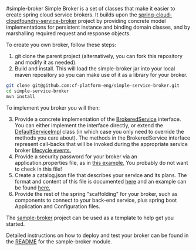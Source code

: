 #simple-broker
Simple Broker is a set of classes that make it easier to create spring cloud service brokers. It builds upon the [spring-cloud-cloudfoundry-service-broker](https://github.com/spring-cloud/spring-cloud-cloudfoundry-service-broker) project by providing concrete model implementations for persistent instance and binding domain classes, and by marshalling required request and response objects.

To create you own broker, follow these steps:

1. git clone the parent project (alternatively, you can fork this repository and modify it as needed).
1. Build and install. This will load the simple-broker jar into your local maven repository so you can make use of it as a library for your broker.
```bash
git clone git@github.com:cf-platform-eng/simple-service-broker.git
cd simple-service-broker
mvn install
  ```
To implement you broker you will then:

3. Provide a concrete implementation of the [BrokeredService](https://github.com/cf-platform-eng/simple-service-broker/blob/master/simple-broker/src/main/java/io/pivotal/cf/servicebroker/service/BrokeredService.java) interface. You can either implement the interface directly, or extend the [DefaultServiceImpl](https://github.com/cf-platform-eng/simple-service-broker/blob/master/simple-broker/src/main/java/io/pivotal/cf/servicebroker/service/DefaultServiceImpl.java) class (in which case you only need to override the methods you care about). The methods in the BrokeredService interface represent call-backs that will be invoked during the appropriate service broker [lifecycle events.](https://docs.cloudfoundry.org/services/api.html)
1. Provide a security password for your broker via an application.properties file, as in [this example.](https://github.com/cf-platform-eng/simple-service-broker/blob/master/sample-broker/src/main/resources/application.properties) You probably do not want to check in this file!
1. Create a catalog.json file that describes your service and its plans. The format and content of this file is documented [here](https://docs.cloudfoundry.org/services/catalog-metadata.html) and an example can be found [here.](https://github.com/cf-platform-eng/simple-service-broker/blob/master/sample-broker/src/main/resources/catalog.json)
1. Provide the rest of the spring "scaffolding" for your broker, such as components to connect to your back-end service, plus  spring boot Application and Configuration files.

The [sample-broker](https://github.com/cf-platform-eng/simple-service-broker/tree/master/sample-broker) project can be used as a template to help get you started.

Detailed instructions on how to deploy and test your broker can be found in the [README](https://github.com/cf-platform-eng/simple-service-broker/blob/master/sample-broker/README.md) for the sample-broker module.
